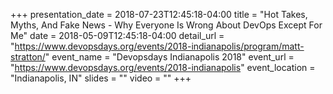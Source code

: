 +++
presentation_date = 2018-07-23T12:45:18-04:00
title = "Hot Takes, Myths, And Fake News - Why Everyone Is Wrong About DevOps Except For Me"
date = 2018-05-09T12:45:18-04:00
detail_url = "https://www.devopsdays.org/events/2018-indianapolis/program/matt-stratton/"
event_name = "Devopsdays Indianapolis 2018"
event_url = "https://www.devopsdays.org/events/2018-indianapolis"
event_location = "Indianapolis, IN"
slides = ""
video = ""
+++

